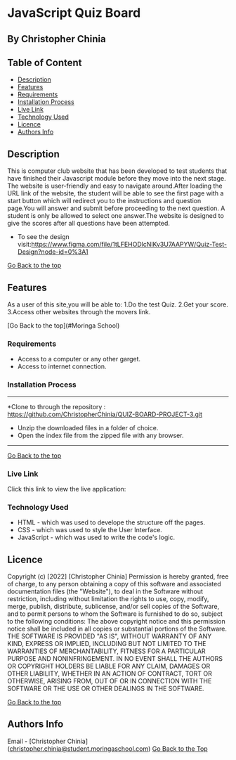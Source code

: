 # JavaScript Quiz Board

## By Christopher Chinia


## Table of Content
- [Description](#description)
 - [Features](#features)
 - [Requirements](#requirements)
 - [Installation Process](#installation-Process)
 - [Live Link](#Live-Link)
 - [Technology  Used](#technology-Used)
 - [Licence](#licence)
 - [Authors Info](#Authors-Info)

 ## Description

This is computer club website that has been developed to test students that have finished their Javascript module before they move into the next stage. The website is user-friendly and easy to navigate around.After loading the URL link of the website, the student will be able to see the first page with a start button which will redirect you to the instructions and question page.You will answer and submit before proceeding to the next question. A student is only be allowed to select one answer.The website is designed to give the scores after all questions have been attempted.

* To see the design visit:https://www.figma.com/file/1tLFEHODlcNlKv3U7AAPYW/Quiz-Test-Design?node-id=0%3A1

[Go Back to the top](#Moringa-School)


## Features
As a user of this site,you will be able to:
1.Do the test Quiz.
2.Get your score.
3.Access other websites through the movers link.

[Go Back to the top](#Moringa School)

### Requirements

 * Access to  a computer or any other garget.
 * Access to internet connection.

 ### Installation Process
 ****
 *Clone to through the repository : https://github.com/ChristopherChinia/QUIZ-BOARD-PROJECT-3.git
 * Unzip the downloaded files in a folder of choice.
* Open the index file from the zipped file with any browser.
 ****

  [Go Back to the top](#Moringa-School)
### Live Link

 Click this link to view the live application:  

 ### Technology  Used
* HTML - which was used to develope the structure off the pages.
* CSS - which was used to style the User Interface.
* JavaScript - which was used to write the code's logic.

## Licence

Copyright (c) [2022] [Christopher Chinia]
Permission is hereby granted, free of charge, to any person obtaining a copy
of this software and associated documentation files (the "Website"), to deal
in the Software without restriction, including without limitation the rights
to use, copy, modify, merge, publish, distribute, sublicense, and/or sell
copies of the Software, and to permit persons to whom the Software is
furnished to do so, subject to the following conditions:
The above copyright notice and this permission notice shall be included in all
copies or substantial portions of the Software.
THE SOFTWARE IS PROVIDED "AS IS", WITHOUT WARRANTY OF ANY KIND, EXPRESS OR
IMPLIED, INCLUDING BUT NOT LIMITED TO THE WARRANTIES OF MERCHANTABILITY,
FITNESS FOR A PARTICULAR PURPOSE AND NONINFRINGEMENT. IN NO EVENT SHALL THE
AUTHORS OR COPYRIGHT HOLDERS BE LIABLE FOR ANY CLAIM, DAMAGES OR OTHER
LIABILITY, WHETHER IN AN ACTION OF CONTRACT, TORT OR OTHERWISE, ARISING FROM,
OUT OF OR IN CONNECTION WITH THE SOFTWARE OR THE USE OR OTHER DEALINGS IN THE
SOFTWARE.

[Go Back to the top](#moringa-school)

## Authors Info
Email - [Christopher Chinia]
(christopher.chinia@student.moringaschool.com)
[Go Back to the Top](#moringa-school)